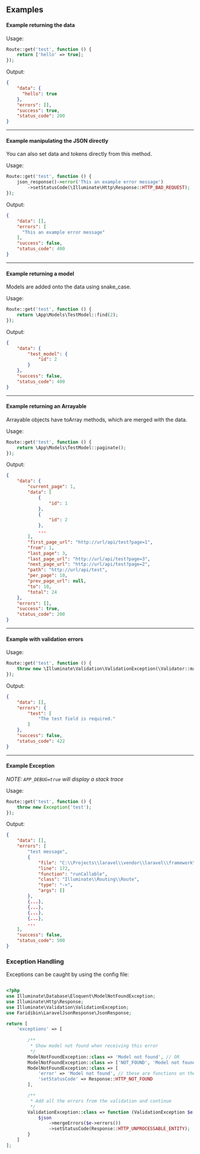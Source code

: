 ## Examples

#### Example returning the data

Usage:
```php
Route::get('test', function () {
    return ['hello' => true];
});
```

Output:
```json
{
    "data": {
      "hello": true
    },
    "errors": [],
    "success": true,
    "status_code": 200
}
```

-----

#### Example manipulating the JSON directly
You can also set data and tokens directly from this method.

Usage:
```php
Route::get('test', function () {
    json_response()->error('This an example error message')
        ->setStatusCode(\Illuminate\Http\Response::HTTP_BAD_REQUEST);
});
```

Output:
```json
{
    "data": [],
    "errors": [
      "This an example error message"
    ],
    "success": false,
    "status_code": 400
}
```

-----

#### Example returning a model
Models are added onto the data using snake_case.

Usage:
```php
Route::get('test', function () {
    return \App\Models\TestModel::find(2);
});
```

Output:
```json
{
    "data": {
        "test_model": {
            "id": 2
        }
    },
    "success": false,
    "status_code": 400
}
```

----


#### Example returning an Arrayable
Arrayable objects have toArray methods, which are merged with the data.

Usage:
```php
Route::get('test', function () {
    return \App\Models\TestModel::paginate();
});
```

Output:
```json
{
    "data": {
        "current_page": 1,
        "data": [
            {
                "id": 1
            },
            {
                "id": 2
            },
            ...
        ],
        "first_page_url": "http://url/api/test?page=1",
        "from": 1,
        "last_page": 3,
        "last_page_url": "http://url/api/test?page=3",
        "next_page_url": "http://url/api/test?page=2",
        "path": "http://url/api/test",
        "per_page": 10,
        "prev_page_url": null,
        "to": 10,
        "total": 24
    },
    "errors": [],
    "success": true,
    "status_code": 200
}
```

----

#### Example with validation errors

Usage:
```php
Route::get('test', function () {
    throw new \Illuminate\Validation\ValidationException(\Validator::make([], ['test' => 'required']));
});
```

Output:
```json
{
    "data": [],
    "errors": {
        "test": [
            "The test field is required."
        ]
    },
    "success": false,
    "status_code": 422
}
```

---

#### Example Exception
*NOTE: `APP_DEBUG=true` will display a stack trace*

Usage:
```php
Route::get('test', function () {
    throw new Exception('test');
});
```

Output:
```json
{
    "data": [],
    "errors": [
        "test message",
        {
            "file": "C:\\Projects\\laravel\\vendor\\laravel\\framework\\src\\Illuminate\\Routing\\Route.php",
            "line": 172,
            "function": "runCallable",
            "class": "Illuminate\\Routing\\Route",
            "type": "->",
            "args": []
        },
        {...},
        {...},
        {...},
        {...},
        ...
    ],
    "success": false,
    "status_code": 500
}
```


### Exception Handling

Exceptions can be caught by using the config file:

```php

<?php
use Illuminate\Database\Eloquent\ModelNotFoundException;
use Illuminate\Http\Response;
use Illuminate\Validation\ValidationException;
use Faridibin\LaravelJsonResponse\JsonResponse;

return [
    'exceptions' => [
        
        /**
         * Show model not found when receiving this error
         */
        ModelNotFoundException::class => 'Model not found', // OR
        ModelNotFoundException::class => ['NOT_FOUND', 'Model not found'], // OR
        ModelNotFoundException::class => [
            'error' => 'Model not found', // these are functions on the JsonResponse, being dynamically invoked
            'setStatusCode' => Response::HTTP_NOT_FOUND
        ],

        /**
         * Add all the errors from the validation and continue
         */
        ValidationException::class => function (ValidationException $e, JsonResponse $json) {
            $json
                ->mergeErrors($e->errors())
                ->setStatusCode(Response::HTTP_UNPROCESSABLE_ENTITY);
        }
    ]
];
```
